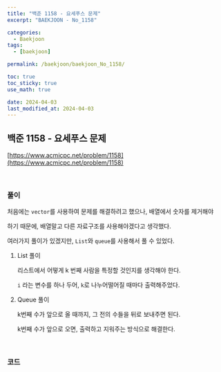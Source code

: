 ```yaml
---
title: "백준 1158 - 요세푸스 문제"
excerpt: "BAEKJOON - No_1158"

categories:
  - Baekjoon
tags:
  - [baekjoon]

permalink: /baekjoon/baekjoon_No_1158/

toc: true
toc_sticky: true
use_math: true

date: 2024-04-03
last_modified_at: 2024-04-03
---
```


## 백준 1158 - 요세푸스 문제

[https://www.acmicpc.net/problem/1158](https://www.acmicpc.net/problem/1158)

<br>

### 풀이

처음에는 `vector`를 사용하여 문제를 해결하려고 했으나, 배열에서 숫자를 제거해야 <br>

하기 때문에, 배열말고 다른 자료구조를 사용해야겠다고 생각했다. <br>

여러가지 풀이가 있겠지만, `List`와 `queue`를 사용해서 풀 수 있었다. <br>

1. List 풀이

    리스트에서 어떻게 k 번째 사람을 특정할 것인지를 생각해야 한다. <br>

    `i` 라는 변수를 하나 두어, `k`로 나누어떨어질 때마다 출력해주었다. <br>


2. Queue 풀이

    k번째 수가 앞으로 올 때까지, 그 전의 수들을 뒤로 보내주면 된다. <br>

    k번째 수가 앞으로 오면, 출력하고 지워주는 방식으로 해결한다. <br>

<br>

### 코드

<script src="https://gist.github.com/jinwoojwa/63ae506ac17b707095fd20e4b50c9152.js"></script>

<script src="https://gist.github.com/jinwoojwa/c26ab062d9a2e6ad89fb3eedd5cfbb1d.js"></script>





